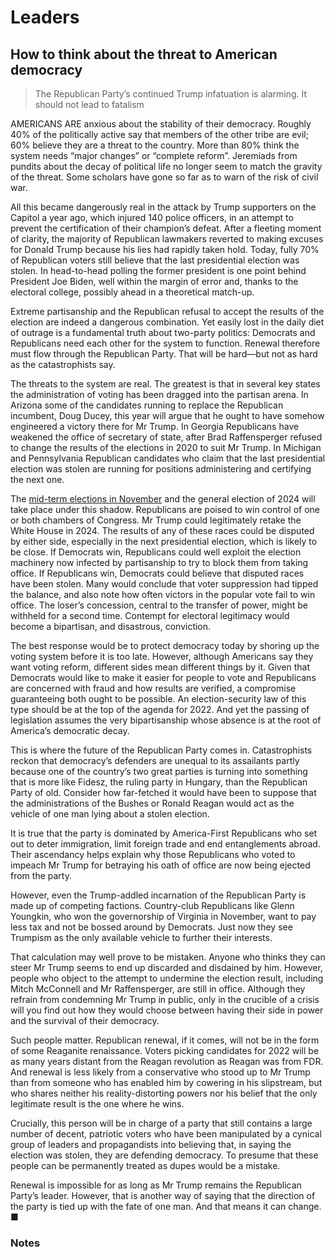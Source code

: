 # Leaders

## How to think about the threat to American democracy

> The Republican Party’s continued Trump infatuation is alarming. It should not lead to fatalism

AMERICANS ARE anxious about the stability of their democracy. Roughly 40% of the politically active say that members of the other tribe are evil; 60% believe they are a threat to the country. More than 80% think the system needs “major changes” or “complete reform”. Jeremiads from pundits about the decay of political life no longer seem to match the gravity of the threat. Some scholars have gone so far as to warn of the risk of civil war.

All this became dangerously real in the attack by Trump supporters on the Capitol a year ago, which injured 140 police officers, in an attempt to prevent the certification of their champion’s defeat. After a fleeting moment of clarity, the majority of Republican lawmakers reverted to making excuses for Donald Trump because his lies had rapidly taken hold. Today, fully 70% of Republican voters still believe that the last presidential election was stolen. In head-to-head polling the former president is one point behind President Joe Biden, well within the margin of error and, thanks to the electoral college, possibly ahead in a theoretical match-up.

Extreme partisanship and the Republican refusal to accept the results of the election are indeed a dangerous combination. Yet easily lost in the daily diet of outrage is a fundamental truth about two-party politics: Democrats and Republicans need each other for the system to function. Renewal therefore must flow through the Republican Party. That will be hard—but not as hard as the catastrophists say.

The threats to the system are real. The greatest is that in several key states the administration of voting has been dragged into the partisan arena. In Arizona some of the candidates running to replace the Republican incumbent, Doug Ducey, this year will argue that he ought to have somehow engineered a victory there for Mr Trump. In Georgia Republicans have weakened the office of secretary of state, after Brad Raffensperger refused to change the results of the elections in 2020 to suit Mr Trump. In Michigan and Pennsylvania Republican candidates who claim that the last presidential election was stolen are running for positions administering and certifying the next one.

The [mid-term elections in November](javascript:void(0)) and the general election of 2024 will take place under this shadow. Republicans are poised to win control of one or both chambers of Congress. Mr Trump could legitimately retake the White House in 2024. The results of any of these races could be disputed by either side, especially in the next presidential election, which is likely to be close. If Democrats win, Republicans could well exploit the election machinery now infected by partisanship to try to block them from taking office. If Republicans win, Democrats could believe that disputed races have been stolen. Many would conclude that voter suppression had tipped the balance, and also note how often victors in the popular vote fail to win office. The loser’s concession, central to the transfer of power, might be withheld for a second time. Contempt for electoral legitimacy would become a bipartisan, and disastrous, conviction.

The best response would be to protect democracy today by shoring up the voting system before it is too late. However, although Americans say they want voting reform, different sides mean different things by it. Given that Democrats would like to make it easier for people to vote and Republicans are concerned with fraud and how results are verified, a compromise guaranteeing both ought to be possible. An election-security law of this type should be at the top of the agenda for 2022. And yet the passing of legislation assumes the very bipartisanship whose absence is at the root of America’s democratic decay.

This is where the future of the Republican Party comes in. Catastrophists reckon that democracy’s defenders are unequal to its assailants partly because one of the country’s two great parties is turning into something that is more like Fidesz, the ruling party in Hungary, than the Republican Party of old. Consider how far-fetched it would have been to suppose that the administrations of the Bushes or Ronald Reagan would act as the vehicle of one man lying about a stolen election.

It is true that the party is dominated by America-First Republicans who set out to deter immigration, limit foreign trade and end entanglements abroad. Their ascendancy helps explain why those Republicans who voted to impeach Mr Trump for betraying his oath of office are now being ejected from the party.

However, even the Trump-addled incarnation of the Republican Party is made up of competing factions. Country-club Republicans like Glenn Youngkin, who won the governorship of Virginia in November, want to pay less tax and not be bossed around by Democrats. Just now they see Trumpism as the only available vehicle to further their interests.

That calculation may well prove to be mistaken. Anyone who thinks they can steer Mr Trump seems to end up discarded and disdained by him. However, people who object to the attempt to undermine the election result, including Mitch McConnell and Mr Raffensperger, are still in office. Although they refrain from condemning Mr Trump in public, only in the crucible of a crisis will you find out how they would choose between having their side in power and the survival of their democracy.

Such people matter. Republican renewal, if it comes, will not be in the form of some Reaganite renaissance. Voters picking candidates for 2022 will be as many years distant from the Reagan revolution as Reagan was from FDR. And renewal is less likely from a conservative who stood up to Mr Trump than from someone who has enabled him by cowering in his slipstream, but who shares neither his reality-distorting powers nor his belief that the only legitimate result is the one where he wins.

Crucially, this person will be in charge of a party that still contains a large number of decent, patriotic voters who have been manipulated by a cynical group of leaders and propagandists into believing that, in saying the election was stolen, they are defending democracy. To presume that these people can be permanently treated as dupes would be a mistake.

Renewal is impossible for as long as Mr Trump remains the Republican Party’s leader. However, that is another way of saying that the direction of the party is tied up with the fate of one man. And that means it can change. ■

### Notes

